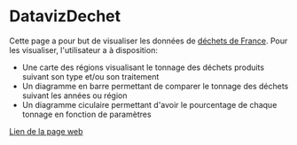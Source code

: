 # DatavizDechet

Cette page a pour but de visualiser les données de [déchets de France](https://data.ademe.fr/datasets/sinoe-(r)-destination-des-dechets-collectes-en-decheterie-par-type-de-traitement).
Pour les visualiser, l'utilisateur a à disposition:
  - Une carte des régions visualisant le tonnage des déchets produits suivant son type et/ou son traitement
  - Un diagramme en barre permettant de comparer le tonnage des déchets suivant les années ou région
  - Un diagramme ciculaire permettant d'avoir le pourcentage de chaque tonnage en fonction de paramètres 


[Lien de la page web](https://lamborot-eliot.github.io/DatavizDechet/)
